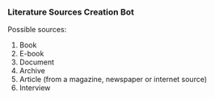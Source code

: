 ### Literature Sources Creation Bot

Possible sources:
1. Book
2. E-book
3. Document
4. Archive
5. Article (from a magazine, newspaper or internet source)
6. Interview
